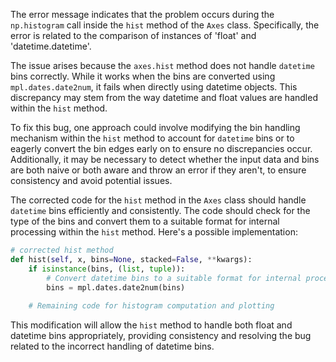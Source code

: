 The error message indicates that the problem occurs during the `np.histogram` call inside the `hist` method of the `Axes` class. Specifically, the error is related to the comparison of instances of 'float' and 'datetime.datetime'.

The issue arises because the `axes.hist` method does not handle `datetime` bins correctly. While it works when the bins are converted using `mpl.dates.date2num`, it fails when directly using datetime objects. This discrepancy may stem from the way datetime and float values are handled within the `hist` method.

To fix this bug, one approach could involve modifying the bin handling mechanism within the `hist` method to account for `datetime` bins or to eagerly convert the bin edges early on to ensure no discrepancies occur. Additionally, it may be necessary to detect whether the input data and bins are both naive or both aware and throw an error if they aren't, to ensure consistency and avoid potential issues.

The corrected code for the `hist` method in the `Axes` class should handle `datetime` bins efficiently and consistently. The code should check for the type of the bins and convert them to a suitable format for internal processing within the `hist` method. Here's a possible implementation:

```python
# corrected hist method
def hist(self, x, bins=None, stacked=False, **kwargs):
    if isinstance(bins, (list, tuple)):
        # Convert datetime bins to a suitable format for internal processing
        bins = mpl.dates.date2num(bins)
    
    # Remaining code for histogram computation and plotting
```

This modification will allow the `hist` method to handle both float and datetime bins appropriately, providing consistency and resolving the bug related to the incorrect handling of datetime bins.